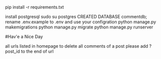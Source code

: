 pip install -r requirements.txt

install postgresql 
sudo su postgres
CREATED DATABASE commentdb;
rename .env.example to .env and use your configration
python manage.py makemigrations 
python manage.py migrate
python manage.py runserver

#Hav'e a Nice Day

all urls listed in homepage
to delete all comments of a post please add ?post_id to the end of url 
